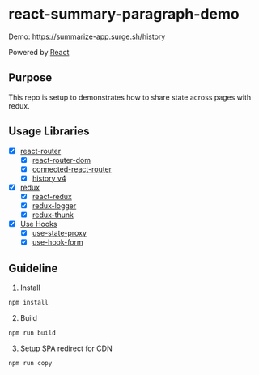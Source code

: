 # react-summary-paragraph-demo

Demo: https://summarize-app.surge.sh/history

Powered by [React](./toolkit.md)

## Purpose

This repo is setup to demonstrates how to share state across pages with redux.

## Usage Libraries

- [x] [react-router](https://www.npmjs.com/package/react-router)
  - [x] [react-router-dom](https://www.npmjs.com/package/react-router-dom)
  - [x] [connected-react-router](https://www.npmjs.com/package/connected-react-router)
  - [x] [history v4](https://www.npmjs.com/package/history/v/4.10.1)
- [x] [redux](https://www.npmjs.com/package/redux)
  - [x] [react-redux](https://www.npmjs.com/package/react-redux)
  - [x] [redux-logger](https://www.npmjs.com/package/redux-logger)
  - [x] [redux-thunk](https://www.npmjs.com/package/redux-thunk)
- [x] [Use Hooks](https://reactjs.org/docs/hooks-overview.html)
  - [x] [use-state-proxy](https://www.npmjs.com/package/use-state-proxy)
  - [x] [use-hook-form](https://www.npmjs.com/package/use-hook-form)

## Guideline

1. Install

```bash
npm install
```

2. Build

```bash
npm run build
```

3. Setup SPA redirect for CDN

```bash
npm run copy
```
